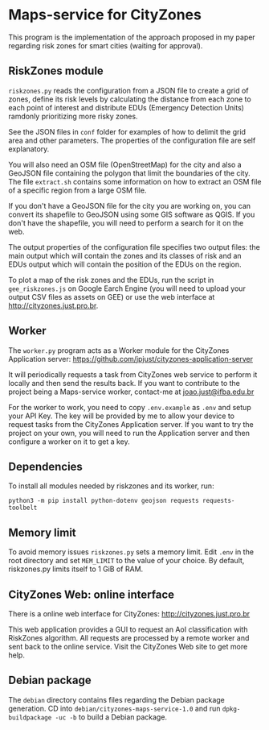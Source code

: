 # Maps-service for CityZones

This program is the implementation of the approach proposed in my paper regarding risk zones for smart cities (waiting for approval).

## RiskZones module

`riskzones.py` reads the configuration from a JSON file to create a grid of zones, define its risk levels by calculating the distance from each zone to each point of interest and distribute EDUs (Emergency Detection Units) ramdonly prioritizing more risky zones.

See the JSON files in `conf` folder for examples of how to delimit the grid area and other parameters. The properties of the configuration file are self explanatory.

You will also need an OSM file (OpenStreetMap) for the city and also a GeoJSON file containing the polygon that limit the boundaries of the city. The file `extract.sh` contains some information on how to extract an OSM file of a specific region from a large OSM file.

If you don't have a GeoJSON file for the city you are working on, you can convert its shapefile to GeoJSON using some GIS software as QGIS. If you don't have the shapefile, you will need to perform a search for it on the web.

The output properties of the configuration file specifies two output files: the main output which will contain the zones and its classes of risk and an EDUs output which will contain the position of the EDUs on the region.

To plot a map of the risk zones and the EDUs, run the script in `gee_riskzones.js` on Google Earch Engine (you will need to upload your output CSV files as assets on GEE) or use the web interface at http://cityzones.just.pro.br.

## Worker

The `worker.py` program acts as a Worker module for the CityZones Application server: https://github.com/jpjust/cityzones-application-server

It will periodically requests a task from CityZones web service to perform it locally and then send the results back. If you want to contribute to the project being a Maps-service worker, contact-me at joao.just@ifba.edu.br

For the worker to work, you need to copy `.env.example` as `.env` and setup your API Key. The key will be provided by me to allow your device to request tasks from the CityZones Application server. If you want to try the project on your own, you will need to run the Application server and then configure a worker on it to get a key.

## Dependencies

To install all modules needed by riskzones and its worker, run:

`python3 -m pip install python-dotenv geojson requests requests-toolbelt`

## Memory limit

To avoid memory issues `riskzones.py` sets a memory limit. Edit `.env` in the root directory and set `MEM_LIMIT` to the value of your choice. By default, riskzones.py limits itself to 1 GiB of RAM.

## CityZones Web: online interface

There is a online web interface for CityZones: http://cityzones.just.pro.br

This web application provides a GUI to request an AoI classification with RiskZones algorithm. All requests are processed by a remote worker and sent back to the online service. Visit the CityZones Web site to get more help.

## Debian package

The `debian` directory contains files regarding the Debian package generation. CD into `debian/cityzones-maps-service-1.0` and run `dpkg-buildpackage -uc -b` to build a Debian package.
